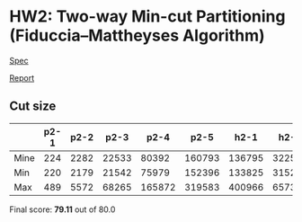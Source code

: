 # HW2: Two-way Min-cut Partitioning (Fiduccia–Mattheyses Algorithm)

[Spec](./CS6135_HW2_spec.pdf)

[Report](./CS6135_HW2_111062625_report.pdf)

## Cut size

|       | p2-1  | p2-2  | p2-3   | p2-4    | p2-5    | h2-1    | h2-2    | h2-3    |
|------ |------ |------ |------- |-------- |-------- |-------- |-------- |-------- |
| Mine  | 224   | 2282  | 22533  | 80392   | 160793  | 136795  | 322528  | 404910  |
| Min   | 220   | 2179  | 21542  | 75979   | 152396  | 133825  | 315220  | 394528  |
| Max   | 489   | 5572  | 68265  | 165872  | 319583  | 400966  | 657361  | 823865  |

Final score: **79.11** out of 80.0
